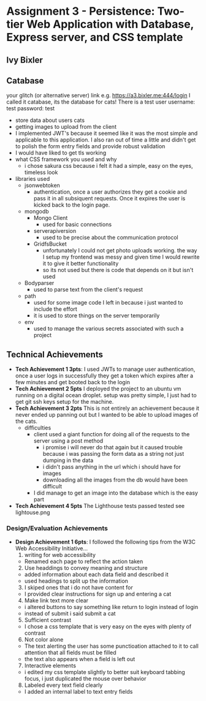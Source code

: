 # Assignment 3 - Persistence: Two-tier Web Application with Database, Express server, and CSS template

## Ivy Bixler

## Catabase

your glitch (or alternative server) link e.g. https://a3.bixler.me:444/login
I called it catabase, its the database for cats! There is a test user 
username: test
password: test

- store data about users cats
- getting images to upload from the client
- I implemented JWT's because it seemed like it was the most simple and applicable to this application. I also ran out of time a little and didn't get to polish the form entry fields and provide robust validation
- I would have liked to get tls working
- what CSS framework you used and why
  - i chose sakura css because i felt it had a simple, easy on the eyes, timeless look
- libraries used
  * jsonwebtoken  
    * authentication, once a user authorizes they get a cookie and pass it in all subsiquent requests. Once it expires the user is kicked back to the login page.
  * mongodb
    * Mongo Client
      * used for basic connections
    * serverapiversion
      * used to be precise about the communication protocol
    * GridfsBucket
      * unfortunately I could not get photo uploads working. the way I setup my frontend was messy and given time I would rewrite it to give it better functionality
      * so its not used but there is code that depends on it but isn't used
  * Bodyparser 
    * used to parse text from the client's request
  * path
    * used for some image code I left in because i just wanted to include the effort
    * it is used to store things on the server temporarily
  * env
    * used to manage the various secrets associated with such a project


## Technical Achievements
- **Tech Achievement 1 3pts**: I used JWTs to manage user authentication, once a user logs in successfully they get a token which expires after a few minutes and get booted back to the login
- **Tech Achievement 2 5pts** I deployed the project to an ubuntu vm running on a digital ocean droplet. setup was pretty simple, I just had to get git ssh keys setup for the machine. 
- **Tech Achievement 3 2pts** This is not entirely an achievement because it never ended up panning out but I wanted to be able to upload images of the cats.
  - difficulties
    * client used a giant function for doing all of the requests to the server using a post method
      * i promise i will never do that again but it caused trouble because i was passing the form data as a string not just dumping in the data
      * i didn't pass anything in the url which i should have for images
      * downloading all the images from the db would have been difficult
    * I did manage to get an image into the database which is the easy part
- **Tech Achievement 4 5pts** The Lighthouse tests passed tested see lightouse.png

### Design/Evaluation Achievements
- **Design Achievement 1 6pts**: I followed the following tips from the W3C Web Accessibility Initiative...
  1. writing for web accessibility
    * Renamed each page to reflect the action taken
  2. Use headdings to convey meaning and structure
    * added information about each data field and described it
    * used headings to split up the information
  3. I skiped ones that i do not have content for
    * I provided clear instructions for sign up and entering a cat
  4. Make link text more clear 
    * i altered buttons to say something like return to login instead of login
    * instead of submit i said submit a cat
  5. Sufficient contrast 
    * I chose a css template that is very easy on the eyes with plenty of contrast
  6. Not color alone
    * The text alerting the user has some punctioation attached to it to call attention that all fields must be filled
    * the text also appears when a field is left out
  7. Interactive elements 
    * i edited my css template slightly to better suit keyboard tabbing focus, i just duplicated the mouse over behavior
  8. Labeled every text field clearly
    * I added an internal label to text entry fields
